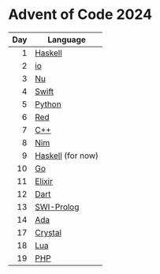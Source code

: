 # Advent of Code 2024

|  Day | Language                                      |
| ---: | --------------------------------------------- |
|    1 | [Haskell](https://www.haskell.org/)           |
|    2 | [io](https://iolanguage.org/)                 |
|    3 | [Nu](https://www.nushell.sh/)                 |
|    4 | [Swift](https://www.swift.org/)               |
|    5 | [Python](https://www.python.org/)             |
|    6 | [Red](https://www.red-lang.org/)              |
|    7 | [C++](https://isocpp.org/)                    |
|    8 | [Nim](https://nim-lang.org/)                  |
|    9 | [Haskell](https://www.haskell.org/) (for now) |
|   10 | [Go](https://go.dev/)                         |
|   11 | [Elixir](https://elixir-lang.org/)            |
|   12 | [Dart](https://dart.dev/)                     |
|   13 | [SWI-Prolog](https://www.swi-prolog.org/)     |
|   14 | [Ada](https://ada-lang.io/)                   |
|   17 | [Crystal](https://crystal-lang.org/)          |
|   18 | [Lua](https://www.lua.org/)                   |
|   19 | [PHP](https://www.php.net/)                   |
